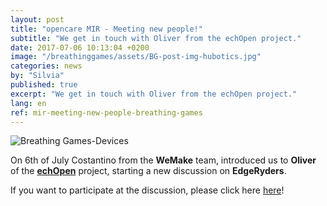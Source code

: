 ```yaml
---
layout: post
title: "opencare MIR - Meeting new people!"
subtitle: "We get in touch with Oliver from the echOpen project."
date: 2017-07-06 10:13:04 +0200
image: "/breathinggames/assets/BG-post-img-hubotics.jpg"
categories: news
by: "Silvia"
published: true
excerpt: "We get in touch with Oliver from the echOpen project."
lang: en
ref: mir-meeting-new-people-breathing-games
---
```


<img src="https://opencarecc.github.io/breathinggames/assets/BG-post-img-hubotics.jpg" alt="Breathing Games-Devices">

On 6th of July Costantino from the <b>WeMake</b> team, introduced us to <b>Oliver</b> of the <b>[echOpen](http://echopen.org/)</b> project, starting a new discussion on <b>EdgeRyders</b>.

If you want to participate at the discussion, please click here [here](https://edgeryders.eu/t/copyfair-devices-to-measure-the-breath-pressures-and-flow/844)!
